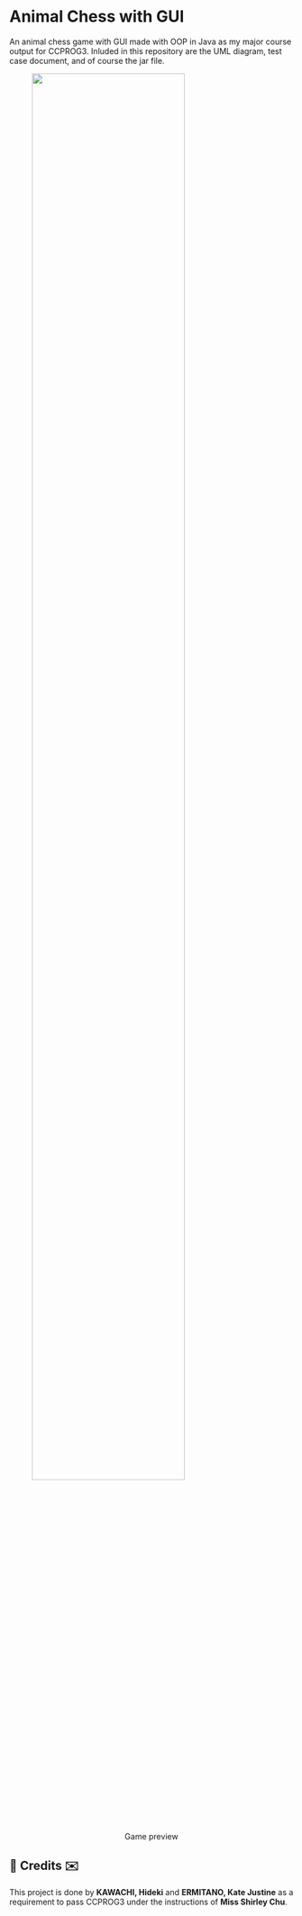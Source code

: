 # Animal Chess with GUI
An animal chess game with GUI made with OOP in Java as my major course output for CCPROG3. Inluded in this repository are the UML diagram, test case document, and of course the jar file.

<figure>
    <img src="https://i.ibb.co/6DZJ39W/preview.png" style="width: 80%">
    <figcaption style="text-align: center">Game preview</figcaption>
</figure>

<h2>💌 Credits ✉️</h2>
This project is done by <b>KAWACHI, Hideki</b> and <b>ERMITANO, Kate Justine</b> as a requirement to pass CCPROG3 under the instructions of <b>Miss Shirley Chu</b>.
